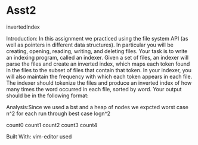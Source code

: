 # Asst2
invertedIndex


Introduction:
In this assignment we practiced using the file system API (as well as pointers in different
data structures). In particular you will be creating, opening, reading, writing, and deleting files. Your
task is to write an indexing program, called an indexer. Given a set of files, an indexer will parse the
files and create an inverted index, which maps each token found in the files to the subset of files that
contain that token. In your indexer, you will also maintain the frequency with which each token appears
in each file. The indexer should tokenize the files and produce an inverted index of how many times
the word occurred in each file, sorted by word. Your output should be in the following format:


Analysis:Since we used a bst and a heap of nodes we expcted  worst case  n^2 for each run through best case  logn^2

<fileIndex>
<word text=”word0”>
<file name=”filename0”>count0</file>
<file name=”filename1”>count1</file>
</word>
<word text=”word1”>
<file name=”filename2”>count2</file>
<file name=”filename3”>count3</file>
<file name=”filename4”>count4</file>
</word>
</fileIndex>


Built With:
vim-editor used

